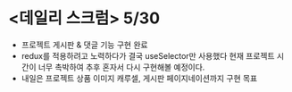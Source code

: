# <데일리 스크럼> 5/30
- 프로젝트 게시판 & 댓글 기능 구현 완료
- redux를 적용하려고 노력하다가 결국 useSelector만 사용했다 현재 프로젝트 시간이 너무 촉박하여 추후 혼자서 다시 구현해볼 예정이다.
- 내일은 프로젝트 상품 이미지 캐루셀, 게시판 페이지네이션까지 구현 목표
